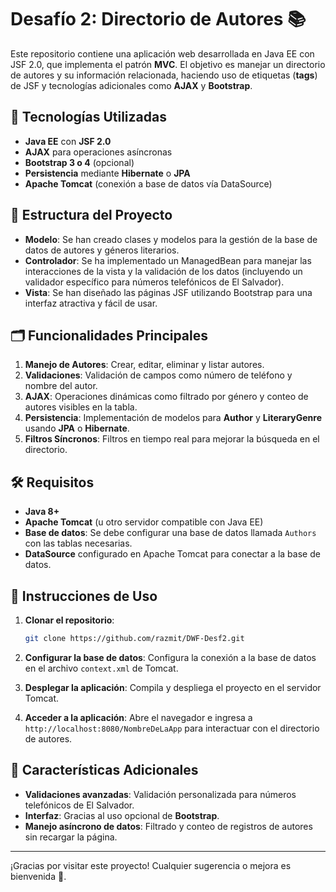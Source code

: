 # Desafío 2: Directorio de Autores 📚

Este repositorio contiene una aplicación web desarrollada en Java EE con JSF 2.0, que implementa el patrón **MVC**. El objetivo es manejar un directorio de autores y su información relacionada, haciendo uso de etiquetas (**tags**) de JSF y tecnologías adicionales como **AJAX** y **Bootstrap**.

## 🚀 Tecnologías Utilizadas

- **Java EE** con **JSF 2.0**
- **AJAX** para operaciones asíncronas
- **Bootstrap 3 o 4** (opcional)
- **Persistencia** mediante **Hibernate** o **JPA**
- **Apache Tomcat** (conexión a base de datos vía DataSource)

## 📁 Estructura del Proyecto

- **Modelo**: Se han creado clases y modelos para la gestión de la base de datos de autores y géneros literarios.
- **Controlador**: Se ha implementado un ManagedBean para manejar las interacciones de la vista y la validación de los datos (incluyendo un validador específico para números telefónicos de El Salvador).
- **Vista**: Se han diseñado las páginas JSF utilizando Bootstrap para una interfaz atractiva y fácil de usar.

## 🗂 Funcionalidades Principales

1. **Manejo de Autores**: Crear, editar, eliminar y listar autores.
2. **Validaciones**: Validación de campos como número de teléfono y nombre del autor.
3. **AJAX**: Operaciones dinámicas como filtrado por género y conteo de autores visibles en la tabla.
4. **Persistencia**: Implementación de modelos para **Author** y **LiteraryGenre** usando **JPA** o **Hibernate**.
5. **Filtros Síncronos**: Filtros en tiempo real para mejorar la búsqueda en el directorio.

## 🛠 Requisitos

- **Java 8+**
- **Apache Tomcat** (u otro servidor compatible con Java EE)
- **Base de datos**: Se debe configurar una base de datos llamada `Authors` con las tablas necesarias.
- **DataSource** configurado en Apache Tomcat para conectar a la base de datos.

## 📝 Instrucciones de Uso

1. **Clonar el repositorio**: 
   ```bash
   git clone https://github.com/razmit/DWF-Desf2.git
   ```

2. **Configurar la base de datos**: Configura la conexión a la base de datos en el archivo `context.xml` de Tomcat.

3. **Desplegar la aplicación**: Compila y despliega el proyecto en el servidor Tomcat.

4. **Acceder a la aplicación**: Abre el navegador e ingresa a `http://localhost:8080/NombreDeLaApp` para interactuar con el directorio de autores.

## 🌟 Características Adicionales

- **Validaciones avanzadas**: Validación personalizada para números telefónicos de El Salvador.
- **Interfaz**: Gracias al uso opcional de **Bootstrap**.
- **Manejo asíncrono de datos**: Filtrado y conteo de registros de autores sin recargar la página.

---

¡Gracias por visitar este proyecto! Cualquier sugerencia o mejora es bienvenida 🙌.
